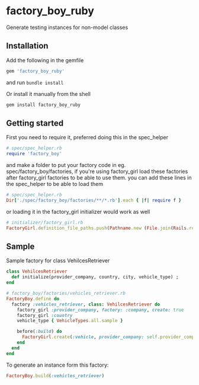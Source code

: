 # factory_boy_ruby
Generate testing instances for non-model classes

## Installation 

Add the following in the gemfile 
```ruby
gem 'factory_boy_ruby'
```
and run ``` bundle install ```

Or install it manually from the shell
```bash
gem install factory_boy_ruby
```

## Getting started
First you need to require it, preferred doing this in the spec_helper
```ruby
# spec/spec_helper.rb
require 'factory_boy'
```
and make a folder to put your factory code in eg. spec/factory_boy/factories, if you're using factory_girl load these factories after factory_girl factories to be able to use them.
you can add these lines in the spec_helper to be able to load them
```ruby
# spec/spec_helper.rb
Dir['./spec/factory_boy/factories/**/*.rb'].each { |f| require f }
```
or loading it in the factory_girl initializer would work as well

```ruby
# initializer/factory_girl.rb
FactoryGirl.definition_file_paths.push(Pathname.new (File.join(Rails.root, 'spec/factory_boy')))
```

## Sample
Sample factory for class VehilcesRetriever
```ruby
class VehilcesRetriever
  def initialize(provider_company, country, city, vehicle_type) ;
end
```
```ruby
# factory_boy/factories/vehicles_retriever.rb
FactoryBoy.define do
  factory :vehicles_retriever, class: VehilcesRetriever do
    factory_girl :provider_company, factory: :company, create: true
    factory_girl :country
    vehicle_type { VehicleTypes.all.sample }

    before(:build) do
      FactoryGirl.create(:vehicle, provider_company: self.provider_company ,country: self.country, vehicle_type: self.vehicle_type)
    end
  end
end
```
To generate an instance form this factory:
```ruby
FactoryBoy.build(:vehicles_retriever)
```
